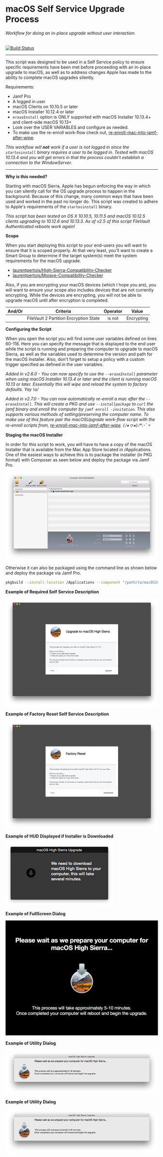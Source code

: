 # macOS Self Service Upgrade Process
###### Workflow for doing an in-place upgrade without user interaction.

[![Build Status](https://travis-ci.com/kc9wwh/macOSUpgrade.svg?branch=master)](https://travis-ci.com/kc9wwh/macOSUpgrade)
___
This script was designed to be used in a Self Service policy to ensure specific requirements have been met before proceeding with an in-place upgrade to macOS, as well as to address changes Apple has made to the ability to complete macOS upgrades silently.

Requirements:
* Jamf Pro
* A logged in user
* macOS Clients on 10.10.5 or later
* macOS Installer 10.12.4 or later
* `eraseInstall` option is ONLY supported with macOS Installer 10.13.4+ and client-side macOS 10.13+
* Look over the USER VARIABLES and configure as needed.
* To make use the re-enroll work-flow check out, [re-enroll-mac-into-jamf-after-wipe](https://github.com/cubandave/re-enroll-mac-into-jamf-after-wipe).

*This workflow will **not** work if a user is not logged in since the `startosinstall` binary requires a user to be logged in. Tested with macOS 10.13.4 and you will get errors in that the process couldn't establish a connection to the WindowServer.*

___

**Why is this needed?**

Starting with macOS Sierra, Apple has begun enforcing the way in which you can silently call for the OS upgrade process to happen in the background. Because of this change, many common ways that have been used and worked in the past no longer do. This script was created to adhere to Apple's requirements of the `startosinstall` binary.

*This script has been tested on OS X 10.10.5, 10.11.5 and macOS 10.12.5 clients upgrading to 10.12.6 and 10.13.3. As of v2.5 of this script FileVault Authenticated reboots work again!*

**Scope**

When you start deploying this script to your end-users you will want to ensure that it is scoped properly. At that very least, you'll want to create a Smart Group to determine if the target system(s) meet the system requirements for the macOS upgrade.

* [laurentpertois/High-Sierra-Compatibility-Checker](https://github.com/laurentpertois/High-Sierra-Compatibility-Checker)
* [laurentpertois/Mojave-Compatibility-Checker](https://github.com/laurentpertois/Mojave-Compatibility-Checker)

Also, if you are encrypting your macOS devices (which I hope you are), you will want to ensure your scope also includes devices that are not currently encrypting. While the devices are encrypting, you will not be able to upgrade macOS until after encryption is completed.

| And/Or | Criteria | Operator | Value |
| :---: | :---: | :---: | :---: |
|   | FileVault 2 Partition Encryption State | is not | Encrypting |

**Configuring the Script**

When you open the script you will find some user variables defined on lines 60-118. Here you can specify the message that is displayed to the end user while the script is running and preparing the computer to upgrade to macOS Sierra, as well as the variables used to determine the version and path for the macOS Installer. Also, don't forget to setup a policy with a custom trigger specified as defined in the user variables.

*Added in v2.6.0 - You can now specify to use the `--eraseInstall` parameter when using macOS Installer 10.13.4 or later and the client is running macOS 10.13 or later. Essentially this will wipe and reload the system to factory defaults. Yay \o/*

*Added in v2.7.0 - You can now automatically re-enroll a mac after the `--eraseInstall`. This will create a PKG and use `--installpackage` to `curl` the jamf binary and enroll the computer by `jamf enroll -invitation`. This also supports various methods of setting/preserving the computer name. To make use of this feature pair the macOSUpgrade work-flow script with the re-enroll scripts from, [re-enroll-mac-into-jamf-after-wipe](https://github.com/cubandave/re-enroll-mac-into-jamf-after-wipe). \(ﾉ◕ヮ◕\)ﾉ\*:･ﾟ✧*


**Staging the macOS Installer**

In order for this script to work, you will have to have a copy of the macOS Installer that is available from the Mac App Store located in /Applications. One of the easiest ways to achieve this is to package the installer (in PKG format) with Composer as seen below and deploy the package via Jamf Pro.

![alt text](/imgs/composer.png)

Otherwise it can also be packaged using the command line as shown below and deploy the package via Jamf Pro.

```sh
pkgbuild --install-location /Applications --component "/path/to/macOSInstallerApp" "/path/to/xxxxx.pkg"
```

**Example of Required Self Service Description**

![alt text](/imgs/selfservice.png)


**Example of Factory Reset Self Service Description**

![alt text](/imgs/factoryReset.png)


**Example of HUD Displayed if Installer is Downloaded**

![alt text](/imgs/downloadHUD.png)


**Example of FullScreen Dialog**

![alt text](/imgs/fullScreen.png)


**Example of Utility Dialog**

![alt text](/imgs/utility.png)

**Example of Utility Dialog**

![alt text](/imgs/utility.png)
